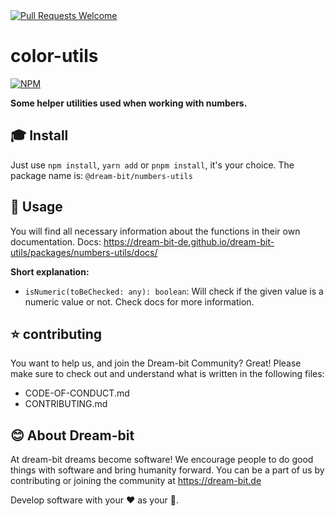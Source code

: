   <a href="http://makeapullrequest.com">  
      <img alt="Pull Requests Welcome" src="https://img.shields.io/badge/PRs-welcome-brightgreen" />
  </a>
  
 # color-utils

[![NPM](https://nodei.co/npm/@dream-bit/numbers-utils.png?downloads=true&downloadRank=true&stars=true)](https://nodei.co/npm/@dream-bit/numbers-utils)

**Some helper utilities used when working with numbers.**

## 🎓 Install

Just use `npm install`, `yarn add` or `pnpm install`, it's your choice.
The package name is: `@dream-bit/numbers-utils`

## 🎉 Usage

You will find all necessary information about the functions in their own documentation.
Docs: https://dream-bit-de.github.io/dream-bit-utils/packages/numbers-utils/docs/

**Short explanation:**

- `isNumeric(toBeChecked: any): boolean`: Will check if the given value is a numeric value or not. Check docs for more information.

## ⭐ contributing

You want to help us, and join the Dream-bit Community?
Great! Please make sure to check out and understand what is written in the following files:

- CODE-OF-CONDUCT.md
- CONTRIBUTING.md

## 😊 About Dream-bit

At dream-bit dreams become software!
We encourage people to do good things with software and bring humanity forward.
You can be a part of us by contributing or joining the community at https://dream-bit.de

Develop software with your ❤️ as your 🧠.
